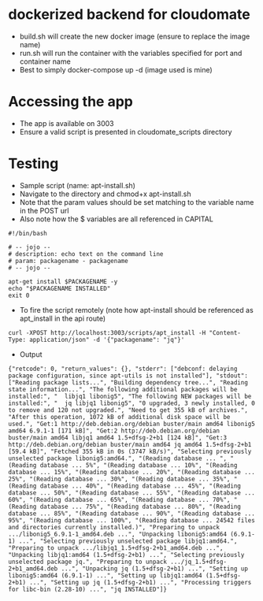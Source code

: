 # dockerized backend for cloudomate
* build.sh will create the new docker image (ensure to replace the image name)
* run.sh will run the container with the variables specified for port and container name
* Best to simply docker-compose up -d (image used is mine)

# Accessing the app
* The app is available on 3003
* Ensure a valid script is presented in cloudomate_scripts directory

# Testing
* Sample script (name: apt-install.sh)
* Navigate to the directory and chmod+x apt-install.sh
* Note that the param values should be set matching to the variable name in the POST url
* Also note how the $ variables are all referenced in CAPITAL
```
#!/bin/bash

# -- jojo --
# description: echo text on the command line
# param: packagename - packagename
# -- jojo --

apt-get install $PACKAGENAME -y
echo "$PACKAGENAME INSTALLED"
exit 0
```
* To fire the script remotely (note how apt-install should be referenced as apt_install in the api route)

```
curl -XPOST http://localhost:3003/scripts/apt_install -H "Content-Type: application/json" -d '{"packagename": "jq"}'
```
* Output
```
{"retcode": 0, "return_values": {}, "stderr": ["debconf: delaying package configuration, since apt-utils is not installed"], "stdout": ["Reading package lists...", "Building dependency tree...", "Reading state information...", "The following additional packages will be installed:", "  libjq1 libonig5", "The following NEW packages will be installed:", "  jq libjq1 libonig5", "0 upgraded, 3 newly installed, 0 to remove and 120 not upgraded.", "Need to get 355 kB of archives.", "After this operation, 1072 kB of additional disk space will be used.", "Get:1 http://deb.debian.org/debian buster/main amd64 libonig5 amd64 6.9.1-1 [171 kB]", "Get:2 http://deb.debian.org/debian buster/main amd64 libjq1 amd64 1.5+dfsg-2+b1 [124 kB]", "Get:3 http://deb.debian.org/debian buster/main amd64 jq amd64 1.5+dfsg-2+b1 [59.4 kB]", "Fetched 355 kB in 0s (3747 kB/s)", "Selecting previously unselected package libonig5:amd64.", "(Reading database ... ", "(Reading database ... 5%", "(Reading database ... 10%", "(Reading database ... 15%", "(Reading database ... 20%", "(Reading database ... 25%", "(Reading database ... 30%", "(Reading database ... 35%", "(Reading database ... 40%", "(Reading database ... 45%", "(Reading database ... 50%", "(Reading database ... 55%", "(Reading database ... 60%", "(Reading database ... 65%", "(Reading database ... 70%", "(Reading database ... 75%", "(Reading database ... 80%", "(Reading database ... 85%", "(Reading database ... 90%", "(Reading database ... 95%", "(Reading database ... 100%", "(Reading database ... 24542 files and directories currently installed.)", "Preparing to unpack .../libonig5_6.9.1-1_amd64.deb ...", "Unpacking libonig5:amd64 (6.9.1-1) ...", "Selecting previously unselected package libjq1:amd64.", "Preparing to unpack .../libjq1_1.5+dfsg-2+b1_amd64.deb ...", "Unpacking libjq1:amd64 (1.5+dfsg-2+b1) ...", "Selecting previously unselected package jq.", "Preparing to unpack .../jq_1.5+dfsg-2+b1_amd64.deb ...", "Unpacking jq (1.5+dfsg-2+b1) ...", "Setting up libonig5:amd64 (6.9.1-1) ...", "Setting up libjq1:amd64 (1.5+dfsg-2+b1) ...", "Setting up jq (1.5+dfsg-2+b1) ...", "Processing triggers for libc-bin (2.28-10) ...", "jq INSTALLED"]}
```
